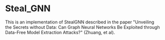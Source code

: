 # Steal_GNN

This is an implementation of StealGNN described in the paper "Unveiling the Secrets without Data: Can Graph Neural Networks Be Exploited through Data-Free Model Extraction Attacks?" (Zhuang, et al).

